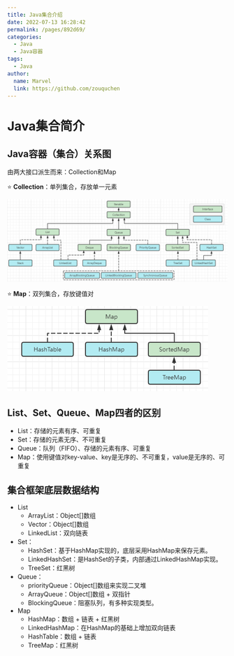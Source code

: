 ```yaml
---
title: Java集合介绍
date: 2022-07-13 16:28:42
permalink: /pages/892d69/
categories:
  - Java
  - Java容器
tags:
  - Java
author: 
  name: Marvel
  link: https://github.com/zouquchen
---
```

# Java集合简介

## Java容器（集合）关系图

由两大接口派生而来：Collection和Map

⭐ **Collection**：单列集合，存放单一元素

![image-20220712212420423](https://raw.githubusercontent.com/zouquchen/Images/main/imgs/Collection.png)

⭐ **Map**：双列集合，存放键值对

![image-20220712212440237](https://raw.githubusercontent.com/zouquchen/Images/main/imgs/map.png)



## List、Set、Queue、Map四者的区别

- List：存储的元素有序、可重复
- Set：存储的元素无序、不可重复
- Queue：队列（FIFO）、存储的元素有序、可重复
- Map：使用键值对key-value、key是无序的、不可重复，value是无序的、可重复

## 集合框架底层数据结构

- List
  - ArrayList：Object[]数组
  - Vector：Object[]数组
  - LinkedList：双向链表
- Set：
  - HashSet：基于HashMap实现的，底层采用HashMap来保存元素。
  - LinkedHashSet：是HashSet的子类，内部通过LinkedHashMap实现。
  - TreeSet：红黑树
- Queue：
  - priorityQueue：Object[]数组来实现二叉堆
  - ArrayQueue：Object[]数组 + 双指针
  - BlockingQueue：阻塞队列，有多种实现类型。
- Map
  - HashMap：数组 + 链表 + 红黑树
  - LinkedHashMap：在HashMap的基础上增加双向链表
  - HashTable：数组 + 链表
  - TreeMap：红黑树